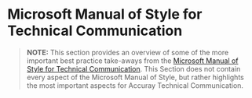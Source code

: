 # Microsoft Manual of Style for Technical Communication

> **NOTE:** This section provides an overview of some of the more important best practice take-aways from the [Microsoft Manual of Style for Technical Communication](https://docs.microsoft.com/en-us/style-guide/welcome/). This Section does not contain every aspect of the Microsoft Manual of Style, but rather highlights the most important aspects for Accuray Technical Communication.



